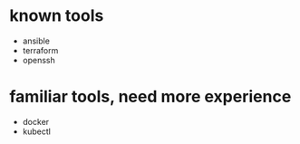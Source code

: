 # known tools
- ansible
- terraform
- openssh

# familiar tools, need more experience
- docker
- kubectl
